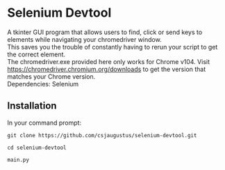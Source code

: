 # Selenium Devtool
A tkinter GUI program that allows users to find, click or send keys to elements while navigating your chromedriver window.<br/>
This saves you the trouble of constantly having to rerun your script to get the correct element.<br/>
The chromedriver.exe provided here only works for Chrome v104. Visit https://chromedriver.chromium.org/downloads to get the version that matches your Chrome version.<br/>
Dependencies: Selenium

## Installation
In your command prompt:
```
git clone https://github.com/csjaugustus/selenium-devtool.git
```
```
cd selenium-devtool
```
```
main.py
```
